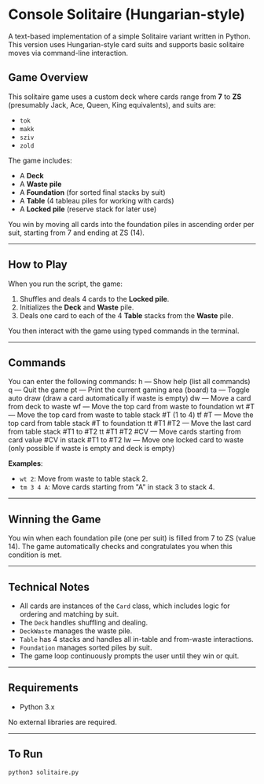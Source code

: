 # Console Solitaire (Hungarian-style)

A text-based implementation of a simple Solitaire variant written in Python. This version uses Hungarian-style card suits and supports basic solitaire moves via command-line interaction.

## Game Overview

This solitaire game uses a custom deck where cards range from **7** to **ZS** (presumably Jack, Ace, Queen, King equivalents), and suits are:
- `tok`
- `makk`
- `sziv`
- `zold`

The game includes:
- A **Deck**
- A **Waste pile**
- A **Foundation** (for sorted final stacks by suit)
- A **Table** (4 tableau piles for working with cards)
- A **Locked pile** (reserve stack for later use)

You win by moving all cards into the foundation piles in ascending order per suit, starting from 7 and ending at ZS (14).

---

## How to Play

When you run the script, the game:
1. Shuffles and deals 4 cards to the **Locked pile**.
2. Initializes the **Deck** and **Waste** pile.
3. Deals one card to each of the 4 **Table** stacks from the **Waste** pile.

You then interact with the game using typed commands in the terminal.

---

## Commands

You can enter the following commands:
h — Show help (list all commands)
q — Quit the game
pt — Print the current gaming area (board)
ta — Toggle auto draw (draw a card automatically if waste is empty)
dw — Move a card from deck to waste
wf — Move the top card from waste to foundation
wt #T — Move the top card from waste to table stack #T (1 to 4)
tf #T — Move the top card from table stack #T to foundation
tt #T1 #T2 — Move the last card from table stack #T1 to #T2
tt #T1 #T2 #CV — Move cards starting from card value #CV in stack #T1 to #T2
lw — Move one locked card to waste (only possible if waste is empty and deck is empty)

**Examples**:
- `wt 2`: Move from waste to table stack 2.
- `tm 3 4 A`: Move cards starting from "A" in stack 3 to stack 4.

---

## Winning the Game

You win when each foundation pile (one per suit) is filled from 7 to ZS (value 14). The game automatically checks and congratulates you when this condition is met.

---

## Technical Notes

- All cards are instances of the `Card` class, which includes logic for ordering and matching by suit.
- The `Deck` handles shuffling and dealing.
- `DeckWaste` manages the waste pile.
- `Table` has 4 stacks and handles all in-table and from-waste interactions.
- `Foundation` manages sorted piles by suit.
- The game loop continuously prompts the user until they win or quit.

---

## Requirements

- Python 3.x

No external libraries are required.

---

## To Run

```bash
python3 solitaire.py

